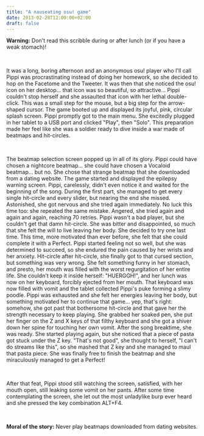 ```yaml
---
title: "A nauseating osu! game"
date: 2013-02-28T12:00:00+02:00
draft: false
---
```


<p style="color: var(--red-warning);"><b>Warning:</b> Don't read this scribble during or after lunch (or if you have a weak stomach)!</p>

&nbsp;

It was a long, boring afternoon and an anonymous osu! player who I'll call Pippi was procrastinating instead of doing her homework, so she decided to hop on the Facetome and the Tweeter.
It was then that she noticed the osu! icon on her desktop... that icon was so beautiful, so attractive... Pippi couldn't stop herself and she assaulted that icon with her lethal double-click. This was a small step for the mouse, but a big step for the arrow-shaped cursor. The game booted up and displayed its joyful, pink, circular splash screen. Pippi promptly got to the main menu. She excitedly plugged in her tablet to a USB port and clicked "Play", then "Solo". This preparation made her feel like she was a soldier ready to dive inside a war made of beatmaps and hit-circles.

&nbsp;

The beatmap selection screen popped up in all of its glory. Pippi could have chosen a nightcore beatmap... she could have chosen a Vocaloid beatmap... but no. She chose that strange beatmap that she downloaded from a dating website. The game started and displayed the epilepsy warning screen. Pippi, carelessly, didn't even notice it and waited for the beginning of the song. During the first part, she managed to get every single hit-circle and every slider, but nearing the end she missed. Astonished, she got nervous and she tried again immediately. No luck this time too: she repeated the same mistake. Angered, she tried again and again and again, reaching 70 retries. Pippi wasn't a bad player, but she couldn't get that damn hit-circle. She was bitter and disappointed, so much that she felt the will to live leaving her body.
She decided to try one last time. This time, more motivated than ever before, she felt that she could complete it with a Perfect. Pippi started feeling not so well, but she was determined to succeed, so she endured the pain caused by her wrists and her anxiety.
Hit-circle after hit-circle, she finally got to that cursed section, but something was very wrong. She felt something funny in her stomach, and presto, her mouth was filled with the worst regurgitation of her entire life. She couldn't keep it inside herself: "HUERGGH!", and her lunch was now on her keyboard, forcibly ejected from her mouth. That keyboard was now filled with vomit and the tablet collected Pippi's puke forming a slimy poodle.
Pippi was exhausted and she felt her energies leaving her body, but something motivated her to continue that game... yep, that's right: somehow, she got past that bothersome hit-circle and that gave her the strength necessary to keep playing.
She grabbed her soaked pen, she put her finger on the Z and X keys of that filthy keyboard and she got a shiver down her spine for touching her own vomit. After the song breaktime, she was ready. She started playing again, but she noticed that a piece of pasta got stuck under the Z key. "That's not good", she thought to herself, "I can't do streams like this", so she mashed that Z key and she managed to maul that pasta piece. She was finally free to finish the beatmap and she miraculously managed to get a Perfect!

&nbsp;

After that feat, Pippi stood still watching the screen, satisfied, with her mouth open, still leaking some vomit on her pants. After some time contemplating the screen, she let out the most unladylike burp ever heard and she pressed the key combination ALT+F4.

&nbsp;

**Moral of the story:** Never play beatmaps downloaded from dating websites.
